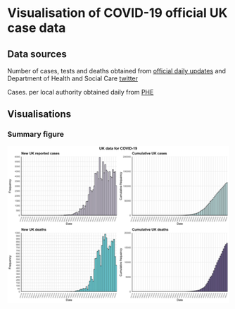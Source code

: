 # Visualisation of COVID-19 official UK case data

## Data sources

Number of cases, tests and deaths obtained from [official daily updates](https://www.gov.uk/guidance/coronavirus-covid-19-information-for-the-public#number-of-cases) and Department of Health and Social Care [twitter](https://twitter.com/DHSCgovuk)

Cases. per local authority obtained daily from [PHE](https://www.gov.uk/government/publications/coronavirus-covid-19-number-of-cases-in-england/coronavirus-covid-19-number-of-cases-in-england)

## Visualisations

### Summary figure

![Daily and cumulative cases, tests and deaths, 10.03.2020](https://github.com/emmadoughty/Daily_COVID-19/blob/master/Summary_plot.png)

